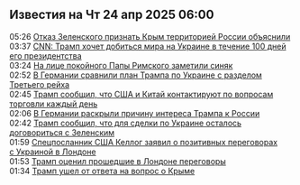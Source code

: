 <h2>Известия на Чт 24 апр 2025 06:00</h2><!--2025-04-24 05:26:14-->
<div class="rssn">
  <div><span class="smaller gray hspace">05:26</span> <a class="nodecor" href="https://news.rambler.ru/world/54553447-otkaz-zelenskogo-priznat-krym-territoriey-rossii-obyasnili/">Отказ Зеленского признать Крым территорией России объяснили</a></div>
</div>
<div class="rssn">
  <div><span class="smaller gray hspace">03:37</span> <a class="nodecor" href="https://news.rambler.ru/world/54561967-cnn-tramp-hochet-dobitsya-mira-na-ukraine-v-techenie-100-dney-ego-prezidentstva/">CNN: Трамп хочет добиться мира на Украине в течение 100 дней его президентства</a></div>
</div>
<div class="rssn">
  <div><span class="smaller gray hspace">03:24</span> <a class="nodecor" href="https://news.rambler.ru/world/54562093-na-litse-pokoynogo-papy-rimskogo-zametili-sinyak/">На лице покойного Папы Римского заметили синяк</a></div>
</div>
<div class="rssn">
  <div><span class="smaller gray hspace">02:52</span> <a class="nodecor" href="https://news.rambler.ru/world/54562070-v-germanii-sravnili-plan-trampa-po-ukraine-s-razdelom-tretego-reyha/">В Германии сравнили план Трампа по Украине с разделом Третьего рейха</a></div>
</div>
<div class="rssn">
  <div><span class="smaller gray hspace">02:45</span> <a class="nodecor" href="https://news.rambler.ru/world/54562065-tramp-soobschil-chto-ssha-i-kitay-kontaktiruyut-po-voprosam-torgovli-kazhdyy-den/">Трамп сообщил, что США и Китай контактируют по вопросам торговли каждый день</a></div>
</div>
<div class="rssn">
  <div><span class="smaller gray hspace">02:06</span> <a class="nodecor" href="https://news.rambler.ru/world/54562029-v-germanii-raskryli-prichinu-interesa-trampa-k-rossii/">В Германии раскрыли причину интереса Трампа к России</a></div>
</div>
<div class="rssn">
  <div><span class="smaller gray hspace">02:42</span> <a class="nodecor" href="https://news.rambler.ru/world/54561977-tramp-soobschil-chto-dlya-sdelki-po-ukraine-ostalos-dogovoritsya-s-zelenskim/">Трамп сообщил, что для сделки по Украине осталось договориться с Зеленским</a></div>
</div>
<div class="rssn">
  <div><span class="smaller gray hspace">01:59</span> <a class="nodecor" href="https://news.rambler.ru/world/54560583-spetsposlannik-ssha-kellog-zayavil-o-pozitivnyh-peregovorah-s-ukrainoy-v-londone/">Спецпосланник США Келлог заявил о позитивных переговорах с Украиной в Лондоне</a></div>
</div>
<div class="rssn">
  <div><span class="smaller gray hspace">01:53</span> <a class="nodecor" href="https://news.rambler.ru/world/54561984-tramp-otsenil-proshedshie-v-londone-peregovory/">Трамп оценил прошедшие в Лондоне переговоры</a></div>
</div>
<div class="rssn">
  <div><span class="smaller gray hspace">01:34</span> <a class="nodecor" href="https://news.rambler.ru/world/54561972-tramp-ushel-ot-otveta-na-vopros-o-kryme/">Трамп ушел от ответа на вопрос о Крыме</a></div>
</div>